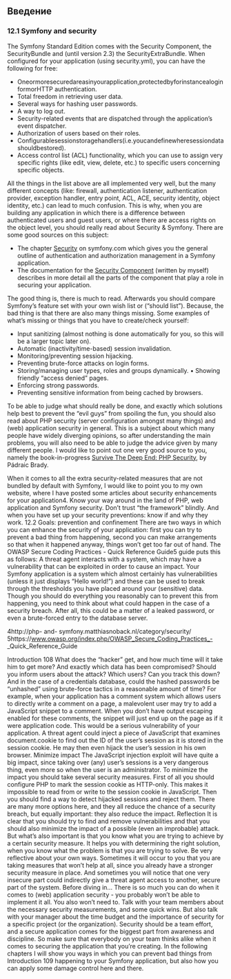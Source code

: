 ## Введение

### 12.1 Symfony and security

The Symfony Standard Edition comes with the Security Component, the SecurityBundle and (until version 2.3) 
the SecurityExtraBundle. When configured for your application (using security.yml), you can have the 
following for free:

- Oneormoresecuredareasinyourapplication,protectedbyforinstancealoginformorHTTP authentication.
- Total freedom in retrieving user data.
- Several ways for hashing user passwords.
- A way to log out.
- Security-related events that are dispatched through the application’s event dispatcher.
- Authorization of users based on their roles.
- Configurablesessionstoragehandlers(i.e.youcandefinewheresessiondatashouldbestored).
- Access control list (ACL) functionality, which you can use to assign very specific rights (like
edit, view, delete, etc.) to specific users concerning specific objects.

All the things in the list above are all implemented very well, but the many different concepts 
(like: firewall, authentication listener, authentication provider, exception handler, entry point, ACL, 
ACE, security identity, object identity, etc.) can lead to much confusion. This is why, when you are 
building any application in which there is a difference between authenticated users and guest users, 
or where there are access rights on the object level, you should really read about Security & Symfony. 
There are some good sources on this subject:

- The chapter [Security](http://symfony.com/doc/current/book/security.html) on symfony.com which gives 
you the general outline of authentication and authorization management in a Symfony application.
- The documentation for the [Security Component](http://symfony.com/doc/current/components/security/index.html) 
(written by myself) describes in more detail all the parts of the component that play a role in securing 
your application.

The good thing is, there is much to read. Afterwards you should compare Symfony’s feature set with your 
own wish list or (“should list”). Because, the bad thing is that there are also many things missing. 
Some examples of what’s missing or things that you have to create/check yourself:

- Input sanitizing (almost nothing is done automatically for you, so this will be a larger topic later on).
- Automatic (inactivity/time-based) session invalidation.
- Monitoring/preventing session hijacking.
- Preventing brute-force attacks on login forms.
- Storing/managing user types, roles and groups dynamically. • Showing friendly “access denied” pages.
- Enforcing strong passwords.
- Preventing sensitive information from being cached by browsers.

To be able to judge what should really be done, and exactly which solutions help best to prevent the 
“evil guys” from spoiling the fun, you should also read about PHP security (server configuration amongst 
many things) and (web) application security in general. This is a subject about which many people have 
widely diverging opinions, so after understanding the main problems, you will also need to be able to 
judge the advice given by many different people. I would like to point out one very good source to you, 
namely the book-in-progress [Survive The Deep End: PHP Security](http://phpsecurity.readthedocs.org/en/latest/),
by Pádraic Brady.

When it comes to all the extra security-related measures that are not bundled by default with Symfony, 
I would like to point you to my own website, where I have posted some articles about security enhancements 
for your application4.
Know your way around in the land of PHP, web application and Symfony security. Don’t trust “the framework” blindly. And when you have set up your security preventions: know if and why they work.
12.2 Goals: prevention and confinement
There are two ways in which you can enhance the security of your application: first you can try to prevent a bad thing from happening, second you can make arrangements so that when it happened anyway, things won’t get too far out of hand. The OWASP Secure Coding Practices - Quick Reference Guide5 guide puts this as follows:
A threat agent interacts with a system, which may have a vulnerability that can be exploited in order to cause an impact.
Your Symfony application is a system which almost certainly has vulnerabilities (unless it just displays “Hello world!”) and these can be used to break through the thresholds you have placed around your (sensitive) data. Though you should do everything you reasonably can to prevent this from happening, you need to think about what could happen in the case of a security breach. After all, this could be a matter of a leaked password, or even a brute-forced entry to the database server.

4http://php- and- symfony.matthiasnoback.nl/category/security/ 5https://www.owasp.org/index.php/OWASP_Secure_Coding_Practices_- _Quick_Reference_Guide
  
Introduction 108
What does the “hacker” get, and how much time will it take him to get more? And exactly which data has been compromised? Should you inform users about the attack? Which users? Can you track this down? And in the case of a credentials database, could the hashed passwords be “unhashed” using brute-force tactics in a reasonable amount of time?
For example, when your application has a comment system which allows users to directly write a comment on a page, a malevolent user may try to add a JavaScript snippet to a comment. When you don’t have output escaping enabled for these comments, the snippet will just end up on the page as if it were application code. This would be a serious vulnerability of your application. A threat agent could inject a piece of JavaScript that examines document.cookie to find out the ID of the user’s session as it is stored in the session cookie. He may then even hijack the user’s session in his own browser.
Minimize impact
The JavaScript injection exploit will have quite a big impact, since taking over (any) user’s sessions is a very dangerous thing, even more so when the user is an administrator. To minimize the impact you should take several security measures. First of all you should configure PHP to mark the session cookie as HTTP-only. This makes it impossible to read from or write to the session cookie in JavaScript. Then you should find a way to detect hijacked sessions and reject them. There are many more options here, and they all reduce the chance of a security breach, but equally important: they also reduce the impact.
Reflection
It is clear that you should try to find and remove vulnerabilities and that you should also minimize the impact of a possible (even an improbable) attack. But what’s also important is that you know what you are trying to achieve by a certain security measure. It helps you with determining the right solution, when you know what the problem is that you are trying to solve. Be very reflective about your own ways. Sometimes it will occur to you that you are taking measures that won’t help at all, since you already have a stronger security measure in place. And sometimes you will notice that one very insecure part could indirectly give a threat agent access to another, secure part of the system.
Before diving in...
There is so much you can do when it comes to (web) application security - you probably won’t be able to implement it all. You also won’t need to. Talk with your team members about the necessary security measurements, and some quick wins. But also talk with your manager about the time budget and the importance of security for a specific project (or the organization). Security should be a team effort, and a secure application comes for the biggest part from awareness and discipline. So make sure that everybody on your team thinks alike when it comes to securing the application that you’re creating.
In the following chapters I will show you ways in which you can prevent bad things from
Introduction 109
happening to your Symfony application, but also how you can apply some damage control here and there.